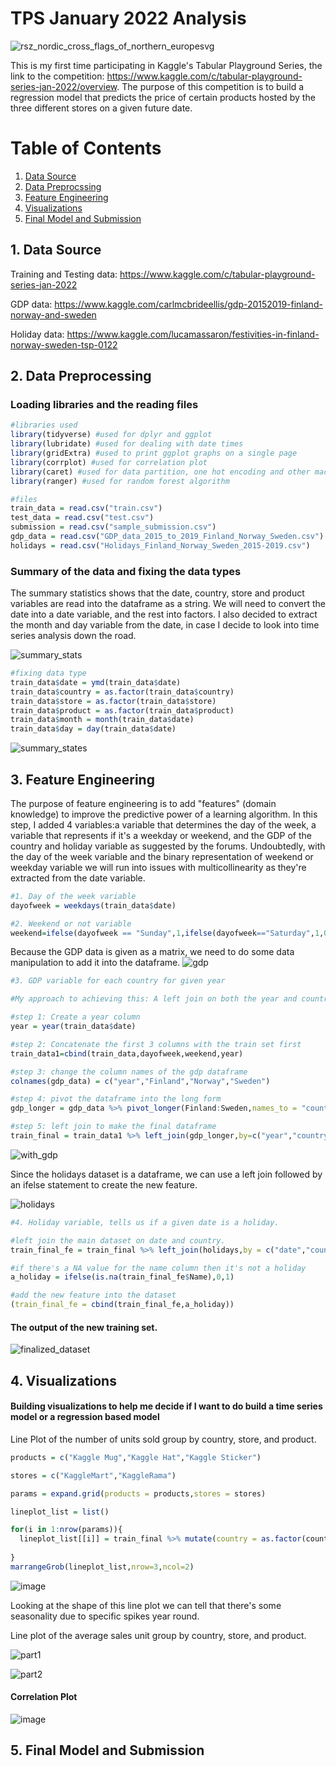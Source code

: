 # TPS January 2022 Analysis

![rsz_nordic_cross_flags_of_northern_europesvg](https://user-images.githubusercontent.com/73871814/155874153-0f2632bf-26ba-492a-a2ca-a4ee0b8db028.jpg)

This is my first time participating in Kaggle's Tabular Playground Series, the link to the competition: https://www.kaggle.com/c/tabular-playground-series-jan-2022/overview. The purpose of this competition is to build a regression model that predicts the price of certain products hosted by the three different stores on a given future date.

# Table of Contents
1. [Data Source](#background)
2. [Data Preprocssing](#data_preprocessing)
3. [Feature Engineering](#feature_engineering)
4. [Visualizations](#viz)
5. [Final Model and Submission](#modelbuild)

<a name ="background"></a>
## 1. Data Source

Training and Testing data:  https://www.kaggle.com/c/tabular-playground-series-jan-2022

GDP data: https://www.kaggle.com/carlmcbrideellis/gdp-20152019-finland-norway-and-sweden

Holiday data: https://www.kaggle.com/lucamassaron/festivities-in-finland-norway-sweden-tsp-0122


<a name="data_preprocessing"></a>
## 2. Data Preprocessing

### Loading libraries and the reading files
```r
#libraries used
library(tidyverse) #used for dplyr and ggplot
library(lubridate) #used for dealing with date times
library(gridExtra) #used to print ggplot graphs on a single page
library(corrplot) #used for correlation plot
library(caret) #used for data partition, one hot encoding and other machine learning tasks such as cross validation
library(ranger) #used for random forest algorithm

#files
train_data = read.csv("train.csv")
test_data = read.csv("test.csv")
submission = read.csv("sample_submission.csv")
gdp_data = read.csv("GDP_data_2015_to_2019_Finland_Norway_Sweden.csv")
holidays = read.csv("Holidays_Finland_Norway_Sweden_2015-2019.csv")
```

### Summary of the data and fixing the data types

The summary statistics shows that the date, country, store and product variables are read into the dataframe as a string. We will need to convert the date into a date variable, and the rest into factors. I also decided to extract the month and day variable from the date, in case I decide to look into time series analysis down the road. 

![summary_stats](https://user-images.githubusercontent.com/73871814/155864968-21609126-825a-4e44-b26f-8441eb6b6dcf.PNG)

```r
#fixing data type
train_data$date = ymd(train_data$date)
train_data$country = as.factor(train_data$country)
train_data$store = as.factor(train_data$store)
train_data$product = as.factor(train_data$product)
train_data$month = month(train_data$date)
train_data$day = day(train_data$date)
```

![summary_states](https://user-images.githubusercontent.com/73871814/155867065-4ccbb90c-3241-470a-8f8d-e7d95667aa81.PNG)

<a name ="feature_engineering"></a>
## 3. Feature Engineering

The purpose of feature engineering is to add "features" (domain knowledge) to improve the predictive power of a learning algorithm. In this step, I added 4 variables:a variable that determines the day of the week, a variable that represents if it's a weekday or weekend, and the GDP of the country and holiday variable as suggested by the forums. Undoubtedly, with the day of the week variable and the binary representation of weekend or weekday variable we will run into issues with multicollinearity as they're extracted from the date variable. 

```r
#1. Day of the week variable
dayofweek = weekdays(train_data$date)

#2. Weekend or not variable
weekend=ifelse(dayofweek == "Sunday",1,ifelse(dayofweek=="Saturday",1,0))
```

Because the GDP data is given as a matrix, we need to do some data manipulation to add it into the dataframe.
![gdp](https://user-images.githubusercontent.com/73871814/155870135-6e106a43-0e9c-4e82-a4d5-4ad1e123f788.PNG)

```r
#3. GDP variable for each country for given year

#My approach to achieving this: A left join on both the year and country column

#step 1: Create a year column
year = year(train_data$date)

#step 2: Concatenate the first 3 columns with the train set first
train_data1=cbind(train_data,dayofweek,weekend,year)

#step 3: change the column names of the gdp dataframe
colnames(gdp_data) = c("year","Finland","Norway","Sweden")

#step 4: pivot the dataframe into the long form
gdp_longer = gdp_data %>% pivot_longer(Finland:Sweden,names_to = "country",values_to = "GDP")

#step 5: left join to make the final dataframe
train_final = train_data1 %>% left_join(gdp_longer,by=c("year","country"))
```
![with_gdp](https://user-images.githubusercontent.com/73871814/155870191-8948bef2-f195-4d3a-8514-3b58eaaf58a2.PNG)

Since the holidays dataset is a dataframe, we can use a left join followed by an ifelse statement to create the new feature.

![holidays](https://user-images.githubusercontent.com/73871814/155871718-28cfa117-f545-4146-b24b-67dcb5bb1a23.PNG)

```r
#4. Holiday variable, tells us if a given date is a holiday.

#left join the main dataset on date and country.
train_final_fe = train_final %>% left_join(holidays,by = c("date","country"))

#if there's a NA value for the name column then it's not a holiday
a_holiday = ifelse(is.na(train_final_fe$Name),0,1)

#add the new feature into the dataset
(train_final_fe = cbind(train_final_fe,a_holiday))

```
#### The output of the new training set.

![finalized_dataset](https://user-images.githubusercontent.com/73871814/155871787-ea566c2f-e30b-4c5c-a053-adc29161cc7b.PNG)

<a name="viz"></a>
## 4. Visualizations

#### Building visualizations to help me decide if I want to do build a time series model or a regression based model

Line Plot of the number of units sold group by country, store, and product.
```r
products = c("Kaggle Mug","Kaggle Hat","Kaggle Sticker")

stores = c("KaggleMart","KaggleRama")

params = expand.grid(products = products,stores = stores)

lineplot_list = list()

for(i in 1:nrow(params)){
  lineplot_list[[i]] = train_final %>% mutate(country = as.factor(country)) %>% filter(product== params[i,1] & store==params[i,2]) %>% ggplot(aes(date,num_sold)) +geom_line(aes(color=country),lwd=0.5) + ylab("Units Sold") + ggtitle(paste0("Line plot of ",params[i,1],"s sold at ",params[i,2])) + theme(plot.title = element_text(size = 10))
  
}
marrangeGrob(lineplot_list,nrow=3,ncol=2)
```

![image](https://user-images.githubusercontent.com/73871814/155872833-3847ed47-e9db-4795-b434-fe77fb520009.png)

Looking at the shape of this line plot we can tell that there's some seasonality due to specific spikes year round.


Line plot of the average sales unit group by country, store, and product.

![part1](https://user-images.githubusercontent.com/73871814/155876876-4db1834d-9a02-4256-88cf-5632cf30982e.PNG)


![part2](https://user-images.githubusercontent.com/73871814/155876880-a31a263b-e57b-4902-82fe-431a72dbaee3.PNG)


#### Correlation Plot

![image](https://user-images.githubusercontent.com/73871814/155872422-48c7152b-e0e2-498c-b641-1ed97f72dbcf.png)




<a name="modelbuild"></a>
## 5. Final Model and Submission
